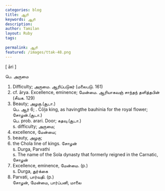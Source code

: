```yaml
---
categories: blog
title: ஆரி
keywords: ஆரி
description: 
author: Tamilan
layout: Ruby
tags: 
 
permalink: ஆரி
featured: /images/ttak-48.png
---
```

  
[ āri ]  
  
பெ. அருமை  
1. Difficulty; அருமை. ஆரிப்படுகர் (மலைபடு. 161)  
2. cf. ārya. Excellence, eminence; மேன்மை. ஆரியாகவஞ் சாந்தந் தளித்தபின் (சீவக. 129)  
3. Beauty; அழகு.(சூடா.)  
பெ. ஆர் 6; . Cōḻa king, as havingthe bauhinia for the royal flower; சோழன்.(சூடா.)  
பெ. prob. arari. Door; கதவு.(சூடா.)  
s. difficulty; அருமை;  
2. excellence, மேன்மை;  
3. beauty, அழகு;  
4. the Chola line of kings. சோழன்  
s. Durga, Parvathi  
s. The name of the Sola dynasty that formerly reigned in the Carnatic, சோழன்  
2. Excellence, eminence, மேன்மை. (p.)  
s. Durga, துர்க்கை  
2. Parvati, பார்வதி. (p.)  
சோழன், மேன்மை, பார்ப்பனி, மாலை
